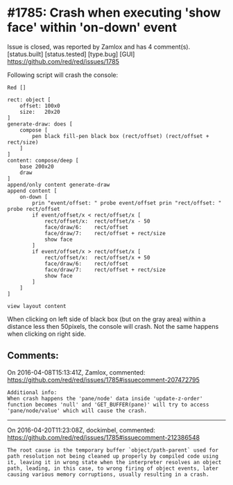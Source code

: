 
#1785: Crash when executing 'show face' within 'on-down' event
================================================================================
Issue is closed, was reported by Zamlox and has 4 comment(s).
[status.built] [status.tested] [type.bug] [GUI]
<https://github.com/red/red/issues/1785>

Following script will crash the console:

```
Red []

rect: object [
    offset: 100x0
    size:   20x20
]
generate-draw: does [
    compose [
        pen black fill-pen black box (rect/offset) (rect/offset + rect/size)
    ]
]
content: compose/deep [
    base 200x20
    draw
] 
append/only content generate-draw
append content [
    on-down [
        prin "event/offset: " probe event/offset prin "rect/offset: " probe rect/offset
        if event/offset/x < rect/offset/x [
            rect/offset/x:  rect/offset/x - 50
            face/draw/6:    rect/offset
            face/draw/7:    rect/offset + rect/size
            show face
        ]
        if event/offset/x > rect/offset/x [
            rect/offset/x:  rect/offset/x + 50
            face/draw/6:    rect/offset
            face/draw/7:    rect/offset + rect/size
            show face
        ]
    ]
]

view layout content
```

When clicking on left side of black box (but on the gray area) within a distance less then 50pixels, the console will crash. Not the same happens when clicking on right side.



Comments:
--------------------------------------------------------------------------------

On 2016-04-08T15:13:41Z, Zamlox, commented:
<https://github.com/red/red/issues/1785#issuecomment-207472795>

    Additional info:
    When crash happens the 'pane/node' data inside 'update-z-order' function becomes 'null' and 'GET_BUFFER(pane)' will try to access 'pane/node/value' which will cause the crash.

--------------------------------------------------------------------------------

On 2016-04-20T11:23:08Z, dockimbel, commented:
<https://github.com/red/red/issues/1785#issuecomment-212386548>

    The root cause is the temporary buffer `object/path-parent` used for path resolution not being cleaned up properly by compiled code using it, leaving it in wrong state when the interpreter resolves an object path, leading, in this case, to wrong firing of object events, later causing various memory corruptions, usually resulting in a crash.

